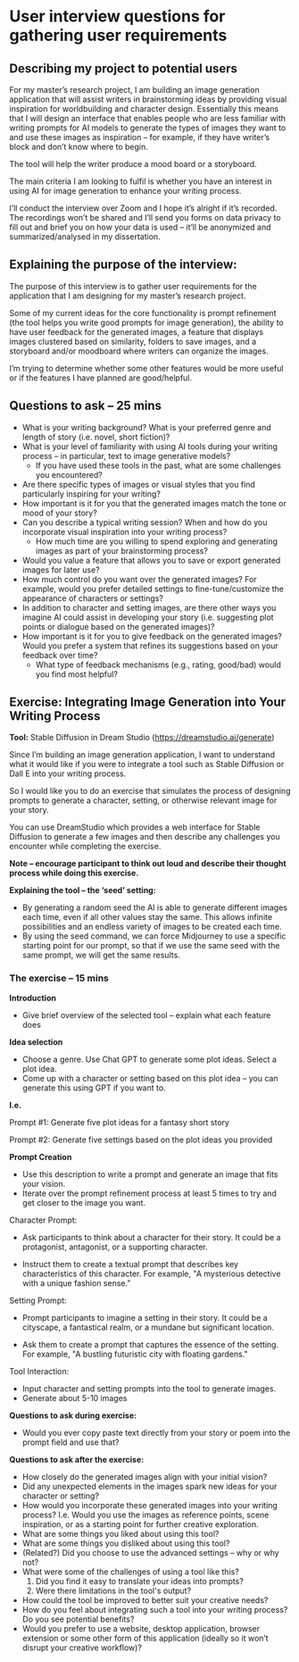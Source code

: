 # User interview questions for gathering user requirements

## Describing my project to potential users

For my master’s research project, I am building an image generation application that will assist writers in brainstorming ideas by providing visual inspiration for worldbuilding and character design. Essentially this means that I will design an interface that enables people who are less familiar with writing prompts for AI models to generate the types of images they want to and use these images as inspiration – for example, if they have writer’s block and don’t know where to begin.

The tool will help the writer produce a mood board or a storyboard.

The main criteria I am looking to fulfil is whether you have an interest in using AI for image generation to enhance your writing process.

I’ll conduct the interview over Zoom and I hope it’s alright if it’s recorded. The recordings won’t be shared and I’ll send you forms on data privacy to fill out and brief you on how your data is used – it’ll be anonymized and summarized/analysed in my dissertation.

## Explaining the purpose of the interview:

The purpose of this interview is to gather user requirements for the application that I am designing for my master’s research project.

Some of my current ideas for the core functionality is prompt refinement (the tool helps you write good prompts for image generation), the ability to have user feedback for the generated images, a feature that displays images clustered based on similarity, folders to save images, and a storyboard and/or moodboard where writers can organize the images.

I’m trying to determine whether some other features would be more useful or if the features I have planned are good/helpful.

## Questions to ask – 25 mins

- What is your writing background? What is your preferred genre and length of story (i.e. novel, short fiction)?
- What is your level of familiarity with using AI tools during your writing process – in particular, text to image generative models?
    - If you have used these tools in the past, what are some challenges you encountered?
- Are there specific types of images or visual styles that you find particularly inspiring for your writing?
- How important is it for you that the generated images match the tone or mood of your story?
- Can you describe a typical writing session? When and how do you incorporate visual inspiration into your writing process?
    - How much time are you willing to spend exploring and generating images as part of your brainstorming process?
- Would you value a feature that allows you to save or export generated images for later use?
- How much control do you want over the generated images? For example, would you prefer detailed settings to fine-tune/customize the appearance of characters or settings?
- In addition to character and setting images, are there other ways you imagine AI could assist in developing your story (i.e. suggesting plot points or dialogue based on the generated images)?
- How important is it for you to give feedback on the generated images? Would you prefer a system that refines its suggestions based on your feedback over time?
    - What type of feedback mechanisms (e.g., rating, good/bad) would you find most helpful?

## Exercise: Integrating Image Generation into Your Writing Process

**Tool:** Stable Diffusion in Dream Studio (https://dreamstudio.ai/generate)

Since I’m building an image generation application, I want to understand what it would like if you were to integrate a tool such as Stable Diffusion or Dall E into your writing process.

So I would like you to do an exercise that simulates the process of designing prompts to generate a character, setting, or otherwise relevant image for your story.

You can use DreamStudio which provides a web interface for Stable Diffusion to generate a few images and then describe any challenges you encounter while completing the exercise.

**Note – encourage participant to think out loud and describe their thought process while doing this exercise.**

**Explaining the tool – the ‘seed’ setting:**

- By generating a random seed the AI is able to generate different images each time, even if all other values stay the same. This allows infinite possibilities and an endless variety of images to be created each time.
- By using the seed command, we can force Midjourney to use a specific starting point for our prompt, so that if we use the same seed with the same prompt, we will get the same results.

### **The exercise – 15 mins**

**Introduction**

- Give brief overview of the selected tool – explain what each feature does

**Idea selection**

- Choose a genre. Use Chat GPT to generate some plot ideas. Select a plot idea.
- Come up with a character or setting based on this plot idea – you can generate this using GPT if you want to.

**I.e.**

Prompt #1: Generate five plot ideas for a fantasy short story

Prompt #2: Generate five settings based on the plot ideas you provided

**Prompt Creation**

- Use this description to write a prompt and generate an image that fits your vision.
- Iterate over the prompt refinement process at least 5 times to try and get closer to the image you want.

Character Prompt:

- Ask participants to think about a character for their story. It could be a protagonist, antagonist, or a supporting character.

- Instruct them to create a textual prompt that describes key characteristics of this character. For example, "A mysterious detective with a unique fashion sense."

Setting Prompt:

- Prompt participants to imagine a setting in their story. It could be a cityscape, a fantastical realm, or a mundane but significant location.

- Ask them to create a prompt that captures the essence of the setting. For example, "A bustling futuristic city with floating gardens."

Tool Interaction:

- Input character and setting prompts into the tool to generate images.
- Generate about 5-10 images

**Questions to ask during exercise:**

- Would you ever copy paste text directly from your story or poem into the prompt field and use that?

**Questions to ask after the exercise:**

- How closely do the generated images align with your initial vision?
- Did any unexpected elements in the images spark new ideas for your character or setting?
- How would you incorporate these generated images into your writing process? I.e. Would you use the images as reference points, scene inspiration, or as a starting point for further creative exploration.
- What are some things you liked about using this tool?
- What are some things you disliked about using this tool?
- (Related?) Did you choose to use the advanced settings – why or why not?
- What were some of the challenges of using a tool like this?
    1. Did you find it easy to translate your ideas into prompts?
    2. Were there limitations in the tool's output?
- How could the tool be improved to better suit your creative needs?
- How do you feel about integrating such a tool into your writing process? Do you see potential benefits?
- Would you prefer to use a website, desktop application, browser extension or some other form of this application (ideally so it won’t disrupt your creative workflow)?
